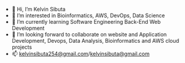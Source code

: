 - 👋 Hi, I’m Kelvin Sibuta
- 👀 I’m interested in Bioinformatics, AWS, DevOps, Data Science
- 🌱 I’m currently learning Software Engineering Back-End Web Development
- 💞️ I’m looking forward to collaborate on website and Application Development, Devops, Data Analysis, Bioinformatics and AWS cloud projects
- 📫 kelvinsibuta254@gmail.com/kelvinsibuta@gmail.com

<!---
kelvinsibuta254/kelvinsibuta254 is a ✨ special ✨ repository because its `README.md` (this file) appears on your GitHub profile.
You can click the Preview link to take a look at your changes.
--->
